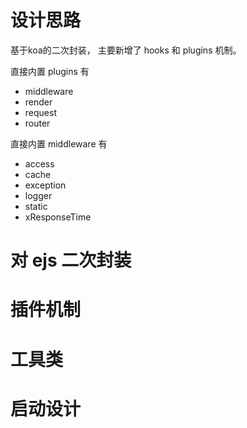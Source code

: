 # 设计思路

基于koa的二次封装， 主要新增了 hooks 和  plugins 机制。 

直接内置 plugins 有

- middleware
- render
- request
- router

直接内置 middleware 有 
- access
- cache
- exception
- logger
- static
- xResponseTime



# 对 ejs 二次封装

# 插件机制

# 工具类

# 启动设计
